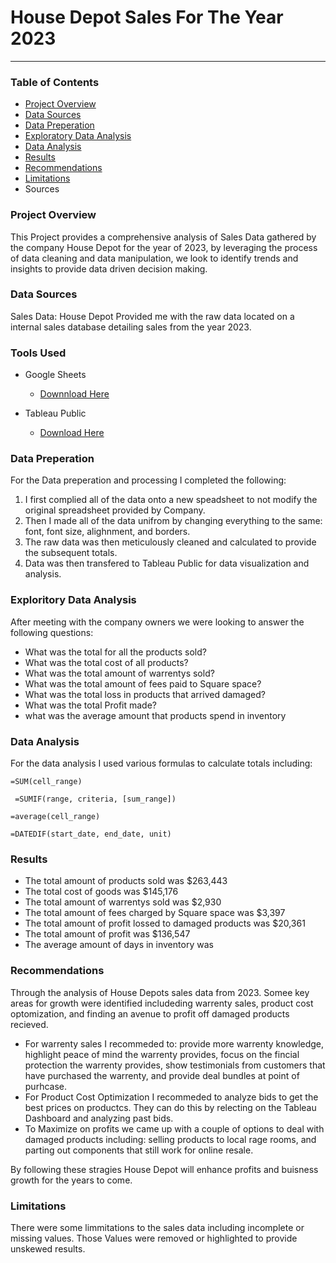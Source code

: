 # House Depot Sales For The Year 2023
---

### Table of Contents

- [Project Overview](#project_overview)
- [Data Sources](#data_sources)
- [Data Preperation](#data_preperation)
- [Exploratory Data Analysis](#exporatory_data_analysis)
- [Data Analysis](#data_analysis)
- [Results](#results)
- [Recommendations](#recommendations)
- [Limitations](#limitations)
- Sources



### Project Overview

This Project provides a comprehensive analysis of Sales Data gathered by the company House Depot for the year of 2023, by leveraging the process of data cleaning and data manipulation, we look to identify trends and insights to provide data driven decision making.

### Data Sources

Sales Data: House Depot Provided me with the raw data located on a internal sales database detailing sales from the year 2023.

### Tools Used

  - Google Sheets
    - [Downnload Here](file:///Users/brandonduenas/Downloads/Yearly%20HD/Sheet1.html)

  - Tableau Public
    - [Download Here](https://public.tableau.com/views/YearlysalesHouseDepot/Dashboard1?:language=en-US&:sid=&:redirect=auth&:display_count=n&:origin=viz_share_link)

### Data Preperation 

For the Data preperation and processing I completed the following:
  1. I first complied all of the data onto a new speadsheet to not modify the original spreadsheet provided by Company.
  2. Then I made all of the data unifrom by changing everything to the same: font, font size, alighnment, and borders.
  3. The raw data was then meticulously cleaned and calculated to provide the subsequent totals.
  4. Data was then transfered to Tableau Public for  data visualization and analysis.

### Exploritory Data Analysis

After meeting with the company owners we were looking to answer the following questions:
  -  What was the total for all the products sold?
  -  What was the total cost of all products?
  -  What was the total amount of warrentys sold?
  -  What was the total amount of fees paid to Square space?
  -  What was the total loss in products that arrived damaged?
  -  What was the total Profit made?
  -  what was the average amount that products spend in inventory
    
### Data Analysis

For the data analysis I used various formulas to calculate totals including:
``` Google Sheets
=SUM(cell_range)
```
``` Google Sheets
 =SUMIF(range, criteria, [sum_range])
```
``` Google Sheets
=average(cell_range)
```
``` Google Sheets
=DATEDIF(start_date, end_date, unit)
```

### Results
  - The total amount of products sold was $263,443
  - The total cost of goods was $145,176
  - The total amount of warrentys sold was $2,930
  - The total amount of fees charged by Square space was $3,397
  - The total amount of profit lossed to damaged products was $20,361
  - The total amount of profit was $136,547
  - The average amount of days in inventory was

### Recommendations

Through the analysis of House Depots sales data from 2023. Somee key areas for growth were identified includeding warrenty sales, product cost optomization, and finding an avenue to profit off damaged products recieved.

  - For warrenty sales I recommeded to: provide more warrenty knowledge, highlight peace of mind the warrenty provides, focus on the fincial protection the warrenty provides, show testimonials from customers that have purchased the warrenty, and provide deal bundles at point of purhcase.
  - For Product Cost Optimization I recommeded to analyze bids to get the best prices on productcs. They can do this by relecting on the Tableau Dashboard and analyzing past bids.
  - To Maximize on profits we came up with a couple of options to deal with damaged products including: selling products to local rage rooms, and parting out components that still work for online resale.

By following these stragies House Depot will enhance profits and buisness growth for the years to come.

### Limitations

There were some limmitations to the sales data including incomplete or missing values. Those Values were removed or highlighted to provide unskewed results.
